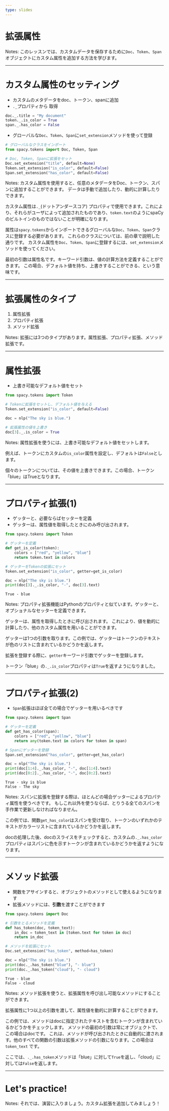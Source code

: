 ```yaml
---
type: slides
---
```


# 拡張属性

Notes: このレッスンでは、カスタムデータを保存するために`Doc`、`Token`、`Span`オブジェクトにカスタム属性を追加する方法を学びます。

---

# カスタム属性のセッティング

- カスタムのメタデータをdoc、トークン、spanに追加
- `._`プロパティから 取得

```python
doc._.title = "My document"
token._.is_color = True
span._.has_color = False
```

- グローバルな`Doc`、`Token`、`Span`に`set_extension`メソッドを使って登録

```python
# グローバルなクラスをインポート
from spacy.tokens import Doc, Token, Span

# Doc, Token, Spanに拡張をセット
Doc.set_extension("title", default=None)
Token.set_extension("is_color", default=False)
Span.set_extension("has_color", default=False)
```

Notes: カスタム属性を使用すると、任意のメタデータをDoc、トークン、スパンに追加することができます。
データは手動で追加したり、動的に計算したりできます。

カスタム属性は`._`(ドットアンダースコア) プロパティで使用できます。これにより、それらがユーザによって追加されたものであり、`token.text`のようにspaCyのビルトインのものではないことが明確になります。

属性は`spacy.tokens`からインポートできるグローバルな`Doc`、`Token`、`Span`クラスに登録する必要があります。
これらのクラスについては、前の章で説明した通りです。
カスタム属性を`Doc`、`Token`、`Span`に登録するには、`set_extension`メソッドを使ってください。

最初の引数は属性名です。キーワード引数は、値の計算方法を定義することができます。
この場合、デフォルト値を持ち、上書きすることができる、という意味です。

---

# 拡張属性のタイプ

1. 属性拡張
2. プロパティ拡張
3. メソッド拡張

Notes: 拡張には3つのタイプがあります。属性拡張、プロパティ拡張、メソッド拡張です。

---

# 属性拡張

- 上書き可能なデフォルト値をセット

```python
from spacy.tokens import Token

# Tokenに拡張をセットし、デフォルト値を与える
Token.set_extension("is_color", default=False)

doc = nlp("The sky is blue.")

# 拡張属性の値を上書き
doc[3]._.is_color = True
```

Notes: 属性拡張を使うには、上書き可能なデフォルト値をセットします。

例えば、トークンにカスタムの`is_color`属性を設定し、デフォルトは`False`とします。

個々のトークンについては、その値を上書きできます。この場合、トークン「blue」はTrueとなります。

---

# プロパティ拡張(1)

- ゲッターと、必要ならばセッターを定義
- ゲッターは、属性値を取得したときにのみ呼び出されます。

```python
from spacy.tokens import Token

# ゲッターを定義
def get_is_color(token):
    colors = ["red", "yellow", "blue"]
    return token.text in colors

# ゲッターをTokenの拡張にセット
Token.set_extension("is_color", getter=get_is_color)

doc = nlp("The sky is blue.")
print(doc[3]._.is_color, "-", doc[3].text)
```

```out
True - blue
```

Notes: プロパティ拡張機能はPythonのプロパティと似ています。ゲッターと、オプショナルなセッターを定義できます。

ゲッターは、属性を取得したときに呼び出されます。
これにより、値を動的に計算したり、他のカスタム属性を用いることができます。

ゲッターは1つの引数を取ります。この例では、ゲッターはトークンのテキストが色のリストに含まれているかどうかを返します。

拡張を登録する際に、`getter`キーワード引数でゲッターを登録します。

トークン「blue」の`._.is_color`プロパティは`True`を返すようになりました。

---

# プロパティ拡張(2)

- `Span`拡張はほぼ全ての場合でゲッターを用いるべきです

```python
from spacy.tokens import Span

# ゲッターを定義
def get_has_color(span):
    colors = ["red", "yellow", "blue"]
    return any(token.text in colors for token in span)

# Spanにゲッターを登録
Span.set_extension("has_color", getter=get_has_color)

doc = nlp("The sky is blue.")
print(doc[1:4]._.has_color, "-", doc[1:4].text)
print(doc[0:2]._.has_color, "-", doc[0:2].text)
```

```out
True - sky is blue
False - The sky
```

Notes: スパンに拡張を登録する際は、ほとんどの場合ゲッターによるプロパティ属性を使うべきです。
もしこれ以外を使うならば、とりうる全てのスパンを手作業で更新しなければなりません。

この例では、関数`get_has_color`はスパンを受け取り、トークンのいずれかのテキストがカラーリストに含まれているかどうかを返します。

docの処理した後、docのスライスをチェックすると、カスタムの`._.has_color`プロパティはスパンに色を示すトークンが含まれているかどうかを返すようになります。

---

# メソッド拡張

- 関数をアサインすると、オブジェクトのメソッドとして使えるようになります
- 拡張メソッドには、**引数**を渡すことができます

```python
from spacy.tokens import Doc

# 引数をとるメソッドを定義
def has_token(doc, token_text):
    in_doc = token_text in [token.text for token in doc]
    return in_doc

# メソッドを拡張にセット
Doc.set_extension("has_token", method=has_token)

doc = nlp("The sky is blue.")
print(doc._.has_token("blue"), "- blue")
print(doc._.has_token("cloud"), "- cloud")
```

```out
True - blue
False - cloud
```

Notes: メソッド拡張を使うと、拡張属性を呼び出し可能なメソッドにすることができます。

拡張属性に1つ以上の引数を渡して、属性値を動的に計算することができます。

この例では、メソッドはdocに指定されたテキストを含むトークンが含まれているかどうかをチェックします。
メソッドの最初の引数は常にオブジェクトで、この場合はdocです。
これは、メソッドが呼び出されたときに自動的に渡されます。他のすべての関数の引数は拡張メソッドの引数になります。この場合は `token_text` です。

ここでは、`._.has_token`メソッドは「blue」に対して`True`を返し、「cloud」に対しては`False`を返します。

---

# Let's practice!

Notes: それでは、演習に入りましょう。カスタム拡張を追加してみましょう！
